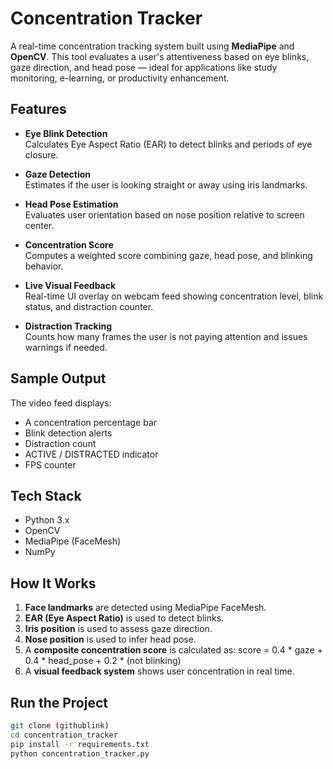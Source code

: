 # Concentration Tracker

A real-time concentration tracking system built using **MediaPipe** and **OpenCV**. This tool evaluates a user's attentiveness based on eye blinks, gaze direction, and head pose — ideal for applications like study monitoring, e-learning, or productivity enhancement.

## Features

- **Eye Blink Detection**  
  Calculates Eye Aspect Ratio (EAR) to detect blinks and periods of eye closure.

- **Gaze Detection**  
  Estimates if the user is looking straight or away using iris landmarks.

- **Head Pose Estimation**  
  Evaluates user orientation based on nose position relative to screen center.

- **Concentration Score**  
  Computes a weighted score combining gaze, head pose, and blinking behavior.

- **Live Visual Feedback**  
  Real-time UI overlay on webcam feed showing concentration level, blink status, and distraction counter.

- **Distraction Tracking**  
  Counts how many frames the user is not paying attention and issues warnings if needed.

## Sample Output

The video feed displays:
- A concentration percentage bar
- Blink detection alerts
- Distraction count
- ACTIVE / DISTRACTED indicator
- FPS counter

## Tech Stack

- Python 3.x
- OpenCV
- MediaPipe (FaceMesh)
- NumPy

## How It Works

1. **Face landmarks** are detected using MediaPipe FaceMesh.
2. **EAR (Eye Aspect Ratio)** is used to detect blinks.
3. **Iris position** is used to assess gaze direction.
4. **Nose position** is used to infer head pose.
5. A **composite concentration score** is calculated as: score = 0.4 * gaze + 0.4 * head_pose + 0.2 * (not blinking)
6. A **visual feedback system** shows user concentration in real time.

## Run the Project

```bash
git clone (githublink)
cd concentration_tracker
pip install -r requirements.txt
python concentration_tracker.py
